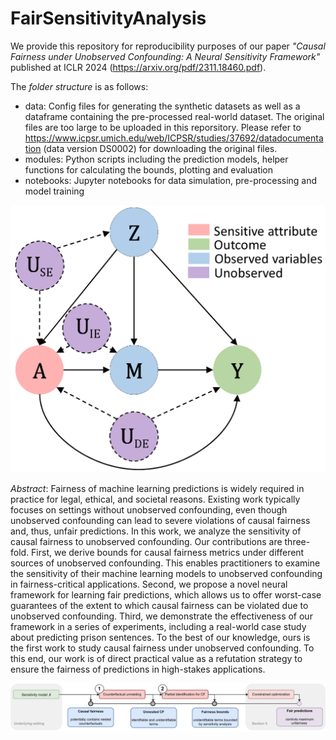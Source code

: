 # FairSensitivityAnalysis

We provide this repository for reproducibility purposes of our paper *"Causal Fairness under Unobserved Confounding: A Neural Sensitivity Framework"* published at ICLR 2024 (https://arxiv.org/pdf/2311.18460.pdf).

The *folder structure* is as follows:
- data: Config files for generating the synthetic datasets as well as a dataframe containing the pre-processed real-world dataset. The original files are too large to be uploaded in this reporsitory. Please refer to https://www.icpsr.umich.edu/web/ICPSR/studies/37692/datadocumentation (data version DS0002) for downloading the original files.
- modules: Python scripts including the prediction models, helper functions for calculating the bounds, plotting and evaluation
- notebooks: Jupyter notebooks for data simulation, pre-processing and model training

![General Fairness Graph with unobserved confounding](graphics/general_fairness_graph.png)

*Abstract*:
Fairness of machine learning predictions is widely required in practice for legal, ethical, and societal reasons. Existing work typically focuses on settings without unobserved confounding, even though unobserved confounding can lead to severe violations of causal fairness and, thus, unfair predictions. In this work, we analyze the sensitivity of causal fairness to unobserved confounding. Our contributions are three-fold. First, we derive bounds for causal fairness metrics under different sources of unobserved confounding. This enables practitioners to examine the sensitivity of their machine learning models to unobserved confounding in fairness-critical applications. Second, we propose a novel neural framework for learning fair predictions, which allows us to offer worst-case guarantees of the extent to which causal fairness can be violated due to unobserved confounding. Third, we demonstrate the effectiveness of our framework in a series of experiments, including a real-world case study about predicting prison sentences. To the best of our knowledge, ours is the first work to study causal fairness under unobserved confounding. To this end, our work is of direct practical value as a refutation strategy to ensure the fairness of predictions in high-stakes applications.

![Proposed framework](graphics/framework.jpg)